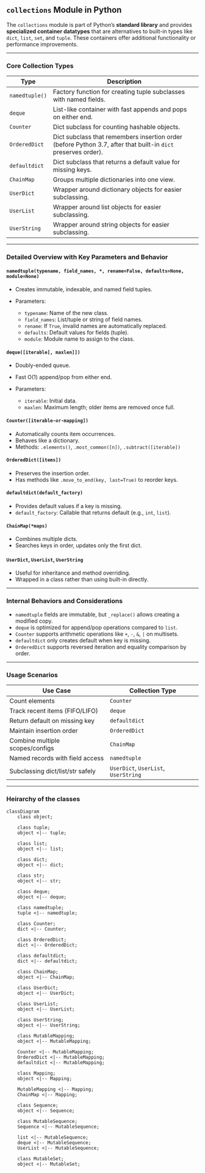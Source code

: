 ## `collections` Module in Python

The `collections` module is part of Python’s **standard library** and provides **specialized container datatypes** that are alternatives to built-in types like `dict`, `list`, `set`, and `tuple`. These containers offer additional functionality or performance improvements.

---

### Core Collection Types

| Type           | Description                                                                                                   |
| -------------- | ------------------------------------------------------------------------------------------------------------- |
| `namedtuple()` | Factory function for creating tuple subclasses with named fields.                                             |
| `deque`        | List-like container with fast appends and pops on either end.                                                 |
| `Counter`      | Dict subclass for counting hashable objects.                                                                  |
| `OrderedDict`  | Dict subclass that remembers insertion order (before Python 3.7, after that built-in `dict` preserves order). |
| `defaultdict`  | Dict subclass that returns a default value for missing keys.                                                  |
| `ChainMap`     | Groups multiple dictionaries into one view.                                                                   |
| `UserDict`     | Wrapper around dictionary objects for easier subclassing.                                                     |
| `UserList`     | Wrapper around list objects for easier subclassing.                                                           |
| `UserString`   | Wrapper around string objects for easier subclassing.                                                         |

---

### Detailed Overview with Key Parameters and Behavior

#### `namedtuple(typename, field_names, *, rename=False, defaults=None, module=None)`

* Creates immutable, indexable, and named field tuples.
* Parameters:

  * `typename`: Name of the new class.
  * `field_names`: List/tuple or string of field names.
  * `rename`: If `True`, invalid names are automatically replaced.
  * `defaults`: Default values for fields (tuple).
  * `module`: Module name to assign to the class.

#### `deque([iterable[, maxlen]])`

* Doubly-ended queue.
* Fast O(1) append/pop from either end.
* Parameters:

  * `iterable`: Initial data.
  * `maxlen`: Maximum length; older items are removed once full.

#### `Counter([iterable-or-mapping])`

* Automatically counts item occurrences.
* Behaves like a dictionary.
* Methods: `.elements()`, `.most_common([n])`, `.subtract([iterable])`

#### `OrderedDict([items])`

* Preserves the insertion order.
* Has methods like `.move_to_end(key, last=True)` to reorder keys.

#### `defaultdict(default_factory)`

* Provides default values if a key is missing.
* `default_factory`: Callable that returns default (e.g., `int`, `list`).

#### `ChainMap(*maps)`

* Combines multiple dicts.
* Searches keys in order, updates only the first dict.

#### `UserDict`, `UserList`, `UserString`

* Useful for inheritance and method overriding.
* Wrapped in a class rather than using built-in directly.

---

### Internal Behaviors and Considerations

* `namedtuple` fields are immutable, but `_replace()` allows creating a modified copy.
* `deque` is optimized for append/pop operations compared to `list`.
* `Counter` supports arithmetic operations like `+`, `-`, `&`, `|` on multisets.
* `defaultdict` only creates default when key is missing.
* `OrderedDict` supports reversed iteration and equality comparison by order.

---

### Usage Scenarios

| Use Case                         | Collection Type                      |
| -------------------------------- | ------------------------------------ |
| Count elements                   | `Counter`                            |
| Track recent items (FIFO/LIFO)   | `deque`                              |
| Return default on missing key    | `defaultdict`                        |
| Maintain insertion order         | `OrderedDict`                        |
| Combine multiple scopes/configs  | `ChainMap`                           |
| Named records with field access  | `namedtuple`                         |
| Subclassing dict/list/str safely | `UserDict`, `UserList`, `UserString` |

---

### Heirarchy of the classes

```mermaid
classDiagram
    class object;

    class tuple;
    object <|-- tuple;

    class list;
    object <|-- list;

    class dict;
    object <|-- dict;

    class str;
    object <|-- str;

    class deque;
    object <|-- deque;

    class namedtuple;
    tuple <|-- namedtuple;

    class Counter;
    dict <|-- Counter;

    class OrderedDict;
    dict <|-- OrderedDict;

    class defaultdict;
    dict <|-- defaultdict;

    class ChainMap;
    object <|-- ChainMap;

    class UserDict;
    object <|-- UserDict;

    class UserList;
    object <|-- UserList;

    class UserString;
    object <|-- UserString;

    class MutableMapping;
    object <|-- MutableMapping;

    Counter <|-- MutableMapping;
    OrderedDict <|-- MutableMapping;
    defaultdict <|-- MutableMapping;

    class Mapping;
    object <|-- Mapping;

    MutableMapping <|-- Mapping;
    ChainMap <|-- Mapping;

    class Sequence;
    object <|-- Sequence;

    class MutableSequence;
    Sequence <|-- MutableSequence;

    list <|-- MutableSequence;
    deque <|-- MutableSequence;
    UserList <|-- MutableSequence;

    class MutableSet;
    object <|-- MutableSet;
```
